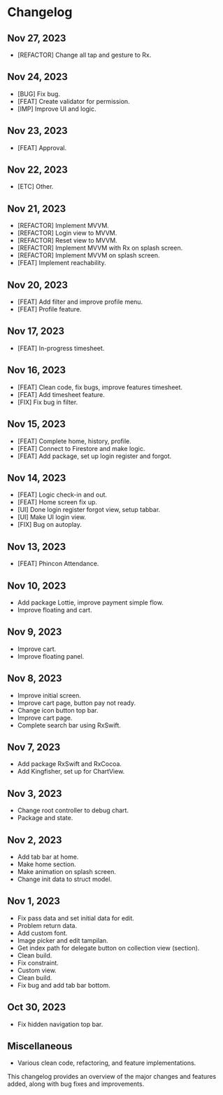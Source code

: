 # Changelog

## Nov 27, 2023
- [REFACTOR] Change all tap and gesture to Rx.

## Nov 24, 2023
- [BUG] Fix bug.
- [FEAT] Create validator for permission.
- [IMP] Improve UI and logic.

## Nov 23, 2023
- [FEAT] Approval.

## Nov 22, 2023
- [ETC] Other.

## Nov 21, 2023
- [REFACTOR] Implement MVVM.
- [REFACTOR] Login view to MVVM.
- [REFACTOR] Reset view to MVVM.
- [REFACTOR] Implement MVVM with Rx on splash screen.
- [REFACTOR] Implement MVVM on splash screen.
- [FEAT] Implement reachability.

## Nov 20, 2023
- [FEAT] Add filter and improve profile menu.
- [FEAT] Profile feature.

## Nov 17, 2023
- [FEAT] In-progress timesheet.

## Nov 16, 2023
- [FEAT] Clean code, fix bugs, improve features timesheet.
- [FEAT] Add timesheet feature.
- [FIX] Fix bug in filter.

## Nov 15, 2023
- [FEAT] Complete home, history, profile.
- [FEAT] Connect to Firestore and make logic.
- [FEAT] Add package, set up login register and forgot.

## Nov 14, 2023
- [FEAT] Logic check-in and out.
- [FEAT] Home screen fix up.
- [UI] Done login register forgot view, setup tabbar.
- [UI] Make UI login view.
- [FIX] Bug on autoplay.

## Nov 13, 2023
- [FEAT] Phincon Attendance.

## Nov 10, 2023
- Add package Lottie, improve payment simple flow.
- Improve floating and cart.

## Nov 9, 2023
- Improve cart.
- Improve floating panel.

## Nov 8, 2023
- Improve initial screen.
- Improve cart page, button pay not ready.
- Change icon button top bar.
- Improve cart page.
- Complete search bar using RxSwift.

## Nov 7, 2023
- Add package RxSwift and RxCocoa.
- Add Kingfisher, set up for ChartView.

## Nov 3, 2023
- Change root controller to debug chart.
- Package and state.

## Nov 2, 2023
- Add tab bar at home.
- Make home section.
- Make animation on splash screen.
- Change init data to struct model.

## Nov 1, 2023
- Fix pass data and set initial data for edit.
- Problem return data.
- Add custom font.
- Image picker and edit tampilan.
- Get index path for delegate button on collection view (section).
- Clean build.
- Fix constraint.
- Custom view.
- Clean build.
- Fix bug and add tab bar bottom.

## Oct 30, 2023
- Fix hidden navigation top bar.

## Miscellaneous
- Various clean code, refactoring, and feature implementations.

This changelog provides an overview of the major changes and features added, along with bug fixes and improvements.
